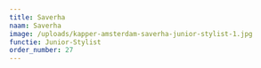 ```yaml
---
title: Saverha
naam: Saverha
image: /uploads/kapper-amsterdam-saverha-junior-stylist-1.jpg
functie: Junior-Stylist
order_number: 27
---
```


